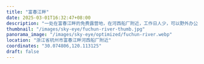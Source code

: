 ```yaml
---
title: "富春江畔"
date: 2025-03-01T16:32:47+08:00
description: "一处在富春江畔的免费露营地，在河西船厂附近，工作日人少，可以野外办公一下午。"
thumbnail: "/images/sky-eye/fuchun-river-thumb.jpg"
panorama_image: "/images/sky-eye/optimized/fuchun-river.webp"
location: "浙江省杭州市富春江畔河西船厂附近"
coordinates: "30.074806,120.113125"
draft: false
---
```

